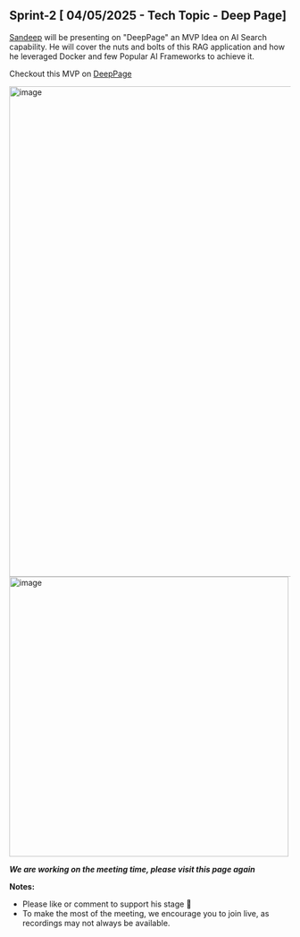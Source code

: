## Sprint-2 [ 04/05/2025 - Tech Topic - Deep Page]

[Sandeep](www.interviewdose.com/contacts) will be presenting on "DeepPage" an MVP Idea on AI Search capability. 
He will cover the nuts and bolts of this RAG application and how he leveraged Docker and few Popular AI Frameworks to achieve it.

Checkout this MVP on [DeepPage](http://publichome.page/chat)

<img width="876" alt="image" src="https://github.com/user-attachments/assets/96a5037a-391a-404e-a77e-dba2e6ebb93c" />


<img width="500" alt="image" src="https://github.com/user-attachments/assets/e6e1b0b4-5c6e-4243-b7a9-2d8b686d9269" />




_**We are working on the meeting time, please visit this page again**_

**Notes:**
- Please like or comment to support his stage 🚀
- To make the most of the meeting, we encourage you to join live, as recordings may not always be available.
